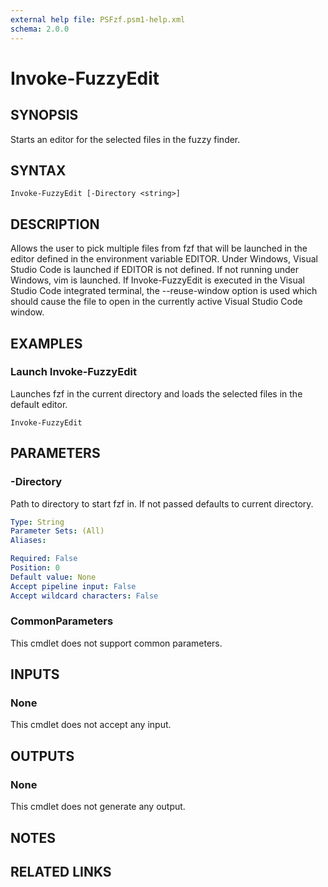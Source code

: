 ```yaml
---
external help file: PSFzf.psm1-help.xml
schema: 2.0.0
---
```


# Invoke-FuzzyEdit
## SYNOPSIS
Starts an editor for the selected files in the fuzzy finder.
## SYNTAX

```
Invoke-FuzzyEdit [-Directory <string>]
```

## DESCRIPTION
Allows the user to pick multiple files from fzf that will be launched in the editor defined in the environment variable EDITOR.  Under Windows, Visual Studio Code is launched if EDITOR is not defined.  If not running under Windows, vim is launched.
If Invoke-FuzzyEdit is executed in the Visual Studio Code integrated terminal, the --reuse-window option is used which should cause the file to open in the currently active Visual Studio Code window. 
## EXAMPLES

### Launch Invoke-FuzzyEdit
  
Launches fzf in the current directory and loads the selected files in the default editor.


```
Invoke-FuzzyEdit
```

## PARAMETERS
### -Directory
Path to directory to start fzf in. If not passed defaults to current directory.

```yaml
Type: String
Parameter Sets: (All)
Aliases:

Required: False
Position: 0
Default value: None
Accept pipeline input: False
Accept wildcard characters: False
```

### CommonParameters
This cmdlet does not support common parameters.
## INPUTS

### None 
This cmdlet does not accept any input.
## OUTPUTS

### None
This cmdlet does not generate any output.
## NOTES

## RELATED LINKS

